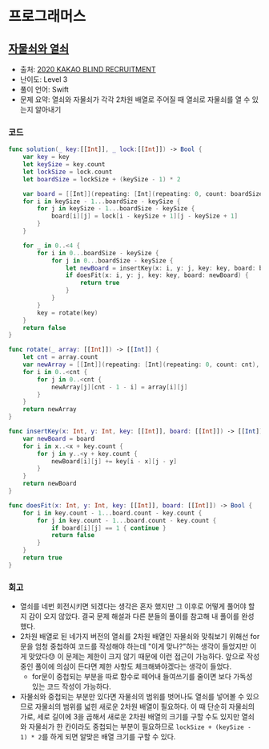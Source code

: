 # 프로그래머스

## [자물쇠와 열쇠](https://programmers.co.kr/learn/courses/30/lessons/60059)

* 출처: [2020 KAKAO BLIND RECRUITMENT](https://tech.kakao.com/2019/10/02/kakao-blind-recruitment-2020-round1/)
* 난이도: Level 3
* 풀이 언어: Swift
* 문제 요약: 열쇠와 자물쇠가 각각 2차원 배열로 주어질 때 열쇠로 자물쇠를 열 수 있는지 알아내기

### 코드

```swift
func solution(_ key:[[Int]], _ lock:[[Int]]) -> Bool {
    var key = key
    let keySize = key.count
    let lockSize = lock.count
    let boardSize = lockSize + (keySize - 1) * 2

    var board = [[Int]](repeating: [Int](repeating: 0, count: boardSize), count: boardSize)
    for i in keySize - 1...boardSize - keySize {
        for j in keySize - 1...boardSize - keySize {
            board[i][j] = lock[i - keySize + 1][j - keySize + 1]
        }
    }

    for _ in 0..<4 {
        for i in 0...boardSize - keySize {
            for j in 0...boardSize - keySize {
                let newBoard = insertKey(x: i, y: j, key: key, board: board)
                if doesFit(x: i, y: j, key: key, board: newBoard) {
                    return true
                }
            }
        }
        key = rotate(key)
    }
    return false
}

func rotate(_ array: [[Int]]) -> [[Int]] {
    let cnt = array.count
    var newArray = [[Int]](repeating: [Int](repeating: 0, count: cnt), count: cnt)
    for i in 0..<cnt {
        for j in 0..<cnt {
            newArray[j][cnt - 1 - i] = array[i][j]
        }
    }
    return newArray
}

func insertKey(x: Int, y: Int, key: [[Int]], board: [[Int]]) -> [[Int]] {
    var newBoard = board
    for i in x..<x + key.count {
        for j in y..<y + key.count {
            newBoard[i][j] += key[i - x][j - y]
        }
    }
    return newBoard
}

func doesFit(x: Int, y: Int, key: [[Int]], board: [[Int]]) -> Bool {
    for i in key.count - 1...board.count - key.count {
        for j in key.count - 1...board.count - key.count {
            if board[i][j] == 1 { continue }
            return false
        }
    }
    return true
}
```

### 회고

- 열쇠를 네번 회전시키면 되겠다는 생각은 혼자 했지만 그 이후로 어떻게 풀어야 할지 감이 오지 않았다. 결국 문제 해설과 다른 분들의 풀이를 참고해 내 풀이를 완성했다.
- 2차원 배열로 된 네가지 버전의 열쇠를 2차원 배열인 자물쇠와 맞춰보기 위해선 for문을 엄청 중첩하여 코드를 작성해야 하는데 "이게 맞나?"하는 생각이 들었지만 이게 맞았다😓 이 문제는 제한이 크지 않기 때문에 이런 접근이 가능하다. 앞으로 작성 중인 풀이에 의심이 든다면 제한 사항도 체크해봐야겠다는 생각이 들었다.
  - for문이 중첩되는 부분을 따로 함수로 떼어내 들여쓰기를 줄이면 보다 가독성 있는 코드 작성이 가능하다.
- 자물쇠와 중첩되는 부분만 있다면 자물쇠의 범위를 벗어나도 열쇠를 넣어볼 수 있으므로 자물쇠의 범위를 넓힌 새로운 2차원 배열이 필요하다. 이 때 단순히 자물쇠의 가로, 세로 길이에 3을 곱해서 새로운 2차원 배열의 크기를 구할 수도 있지만 열쇠와 자물쇠가 한 칸이라도 중첩되는 부분이 필요하므로 `lockSize + (keySize - 1) * 2`를 하게 되면 알맞은 배열 크기를 구할 수 있다.